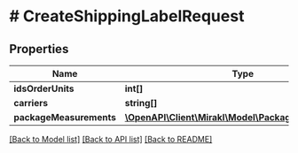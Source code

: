 # # CreateShippingLabelRequest

## Properties

Name | Type | Description | Notes
------------ | ------------- | ------------- | -------------
**idsOrderUnits** | **int[]** |  |
**carriers** | **string[]** |  |
**packageMeasurements** | [**\OpenAPI\Client\Mirakl\Model\PackageMeasurements**](PackageMeasurements.md) |  |

[[Back to Model list]](../../README.md#models) [[Back to API list]](../../README.md#endpoints) [[Back to README]](../../README.md)
